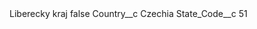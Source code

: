 <?xml version="1.0" encoding="UTF-8"?>
<CustomMetadata xmlns="http://soap.sforce.com/2006/04/metadata" xmlns:xsi="http://www.w3.org/2001/XMLSchema-instance" xmlns:xsd="http://www.w3.org/2001/XMLSchema">
    <label>Liberecky kraj</label>
    <protected>false</protected>
    <values>
        <field>Country__c</field>
        <value xsi:type="xsd:string">Czechia</value>
    </values>
    <values>
        <field>State_Code__c</field>
        <value xsi:type="xsd:string">51</value>
    </values>
</CustomMetadata>
